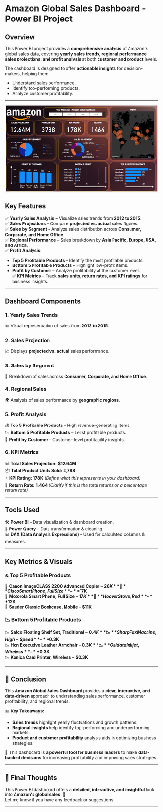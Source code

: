 # Amazon Global Sales Dashboard - Power BI Project  

## Overview  
This Power BI project provides a **comprehensive analysis** of Amazon's global sales data, covering **yearly sales trends, regional performance, sales projections, and profit analysis** at both **customer and product** levels.  

The dashboard is designed to offer **actionable insights** for decision-makers, helping them:  
- Understand sales performance.  
- Identify top-performing products.  
- Analyze customer profitability.  

---
![Dashboard Screenshot](https://github.com/Khushali77-MD/Amazon-Global-Sales-Dashboard/blob/main/AmazonSalesDashboard.png)

## Key Features  
✅ **Yearly Sales Analysis** – Visualize sales trends from **2012 to 2015**.  
✅ **Sales Projections** – Compare **projected vs. actual** sales figures.  
✅ **Sales by Segment** – Analyze sales distribution across **Consumer, Corporate, and Home Office**.  
✅ **Regional Performance** – Sales breakdown by **Asia Pacific, Europe, USA, and Africa**.  
✅ **Profit Analysis**:  
   - **Top 5 Profitable Products** – Identify the most profitable products.  
   - **Bottom 5 Profitable Products** – Highlight low-profit items.  
   - **Profit by Customer** – Analyze profitability at the customer level.  
✅ **KPI Metrics** – Track **sales units, return rates, and KPI ratings** for business insights.  

---

## Dashboard Components  
### 1. Yearly Sales Trends  
📊 Visual representation of sales from **2012 to 2015**.  

### 2. Sales Projection  
📈 Displays **projected vs. actual** sales performance.  

### 3. Sales by Segment  
🛒 Breakdown of sales across **Consumer, Corporate, and Home Office**.  

### 4. Regional Sales  
🌍 Analysis of sales performance by **geographic regions**.  

### 5. Profit Analysis  
💰 **Top 5 Profitable Products** – High revenue-generating items.  
📉 **Bottom 5 Profitable Products** – Least profitable products.  
👥 **Profit by Customer** – Customer-level profitability insights.  

### 6. KPI Metrics  
📊 **Total Sales Projection:** **$12.64M**  
📦 **Total Product Units Sold:** **3,788**  
⭐ **KPI Rating:** **178K** *(Define what this represents in your dashboard)*  
🔄 **Return Rate:** **1,464** *(Clarify if this is the total returns or a percentage return rate)*  

---

## Tools Used  
🛠 **Power BI** – Data visualization & dashboard creation.  
🔄 **Power Query** – Data transformation & cleaning.  
📊 **DAX (Data Analysis Expressions)** – Used for calculated columns & measures.  

---


## Key Metrics & Visuals  

### 🔝 Top 5 Profitable Products  
📌 **Canon ImageCLASS 2200 Advanced Copier** – **$26K**  
📌 **Cisco Smart Phone, Full Size** – **$17K**  
📌 **Motorola Smart Phone, Full Size** – **$17K**  
📌 **Hoover Stove, Red** – **$12K**  
📌 **Sauder Classic Bookcase, Mobile** – **$11K**  

### 📉 Bottom 5 Profitable Products  
📉 **Safco Floating Shelf Set, Traditional** – **$0.4K**  
📉 **Sharp Fax Machine, High-Speed** – **$0.3K**  
📉 **Hon Executive Leather Armchair** – **$0.3K**  
📉 **Okidata Inkjet, Wireless** – **$0.3K**  
📉 **Konica Card Printer, Wireless** – **$0.3K**  

---

## 📌 Conclusion  
This **Amazon Global Sales Dashboard** provides a **clear, interactive, and data-driven** approach to understanding sales performance, customer profitability, and regional trends.  

📊 **Key Takeaways:**  
- **Sales trends** highlight yearly fluctuations and growth patterns.  
- **Regional insights** help identify top-performing and underperforming markets.  
- **Product and customer profitability** analysis aids in optimizing business strategies.  

🚀 This dashboard is **a powerful tool for business leaders** to make **data-backed decisions** for increasing profitability and improving sales strategies.  

---

## 📢 Final Thoughts  
This Power BI dashboard offers a **detailed, interactive, and insightful** look into **Amazon's global sales**. 🚀  
Let me know if you have any feedback or suggestions!  

---
